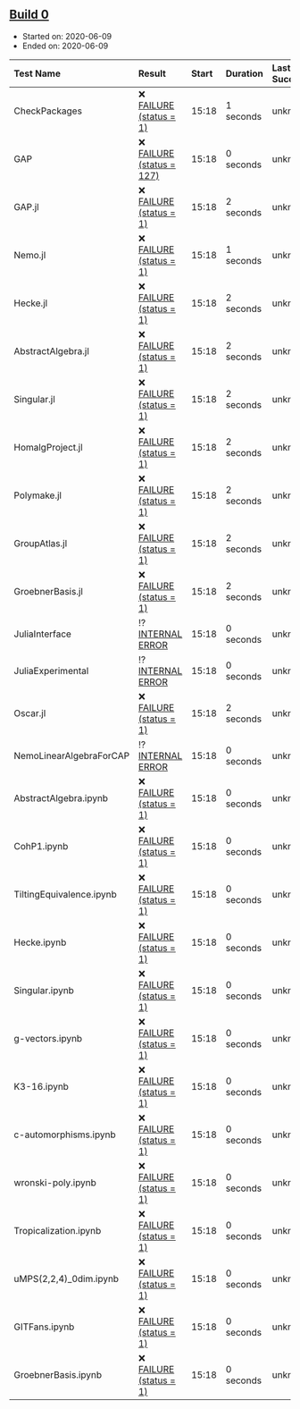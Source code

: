 ## [Build 0](http://localhost:8088/job/oscar/)

* Started on: 2020-06-09
* Ended on: 2020-06-09

| Test Name    | Result | Start | Duration | Last Success | First Failure |
|:-------------|:-------|:------|:---------|:-------------|:--------------|
| CheckPackages | ❌ [FAILURE (status = 1)](http://localhost:8088/job/oscar/logs/build-0/CheckPackages.log) | 15:18 | 1 seconds | unknown | unknown |
| GAP | ❌ [FAILURE (status = 127)](http://localhost:8088/job/oscar/logs/build-0/GAP.log) | 15:18 | 0 seconds | unknown | unknown |
| GAP.jl | ❌ [FAILURE (status = 1)](http://localhost:8088/job/oscar/logs/build-0/GAP.jl.log) | 15:18 | 2 seconds | unknown | unknown |
| Nemo.jl | ❌ [FAILURE (status = 1)](http://localhost:8088/job/oscar/logs/build-0/Nemo.jl.log) | 15:18 | 1 seconds | unknown | unknown |
| Hecke.jl | ❌ [FAILURE (status = 1)](http://localhost:8088/job/oscar/logs/build-0/Hecke.jl.log) | 15:18 | 2 seconds | unknown | unknown |
| AbstractAlgebra.jl | ❌ [FAILURE (status = 1)](http://localhost:8088/job/oscar/logs/build-0/AbstractAlgebra.jl.log) | 15:18 | 2 seconds | unknown | unknown |
| Singular.jl | ❌ [FAILURE (status = 1)](http://localhost:8088/job/oscar/logs/build-0/Singular.jl.log) | 15:18 | 2 seconds | unknown | unknown |
| HomalgProject.jl | ❌ [FAILURE (status = 1)](http://localhost:8088/job/oscar/logs/build-0/HomalgProject.jl.log) | 15:18 | 2 seconds | unknown | unknown |
| Polymake.jl | ❌ [FAILURE (status = 1)](http://localhost:8088/job/oscar/logs/build-0/Polymake.jl.log) | 15:18 | 2 seconds | unknown | unknown |
| GroupAtlas.jl | ❌ [FAILURE (status = 1)](http://localhost:8088/job/oscar/logs/build-0/GroupAtlas.jl.log) | 15:18 | 2 seconds | unknown | unknown |
| GroebnerBasis.jl | ❌ [FAILURE (status = 1)](http://localhost:8088/job/oscar/logs/build-0/GroebnerBasis.jl.log) | 15:18 | 2 seconds | unknown | unknown |
| JuliaInterface | ⁉ [INTERNAL ERROR](http://localhost:8088/job/oscar/logs/build-0/JuliaInterface.log) | 15:18 | 0 seconds | unknown | unknown |
| JuliaExperimental | ⁉ [INTERNAL ERROR](http://localhost:8088/job/oscar/logs/build-0/JuliaExperimental.log) | 15:18 | 0 seconds | unknown | unknown |
| Oscar.jl | ❌ [FAILURE (status = 1)](http://localhost:8088/job/oscar/logs/build-0/Oscar.jl.log) | 15:18 | 2 seconds | unknown | unknown |
| NemoLinearAlgebraForCAP | ⁉ [INTERNAL ERROR](http://localhost:8088/job/oscar/logs/build-0/NemoLinearAlgebraForCAP.log) | 15:18 | 0 seconds | unknown | unknown |
| AbstractAlgebra.ipynb | ❌ [FAILURE (status = 1)](http://localhost:8088/job/oscar/logs/build-0/AbstractAlgebra.ipynb.log) | 15:18 | 0 seconds | unknown | unknown |
| CohP1.ipynb | ❌ [FAILURE (status = 1)](http://localhost:8088/job/oscar/logs/build-0/CohP1.ipynb.log) | 15:18 | 0 seconds | unknown | unknown |
| TiltingEquivalence.ipynb | ❌ [FAILURE (status = 1)](http://localhost:8088/job/oscar/logs/build-0/TiltingEquivalence.ipynb.log) | 15:18 | 0 seconds | unknown | unknown |
| Hecke.ipynb | ❌ [FAILURE (status = 1)](http://localhost:8088/job/oscar/logs/build-0/Hecke.ipynb.log) | 15:18 | 0 seconds | unknown | unknown |
| Singular.ipynb | ❌ [FAILURE (status = 1)](http://localhost:8088/job/oscar/logs/build-0/Singular.ipynb.log) | 15:18 | 0 seconds | unknown | unknown |
| g-vectors.ipynb | ❌ [FAILURE (status = 1)](http://localhost:8088/job/oscar/logs/build-0/g-vectors.ipynb.log) | 15:18 | 0 seconds | unknown | unknown |
| K3-16.ipynb | ❌ [FAILURE (status = 1)](http://localhost:8088/job/oscar/logs/build-0/K3-16.ipynb.log) | 15:18 | 0 seconds | unknown | unknown |
| c-automorphisms.ipynb | ❌ [FAILURE (status = 1)](http://localhost:8088/job/oscar/logs/build-0/c-automorphisms.ipynb.log) | 15:18 | 0 seconds | unknown | unknown |
| wronski-poly.ipynb | ❌ [FAILURE (status = 1)](http://localhost:8088/job/oscar/logs/build-0/wronski-poly.ipynb.log) | 15:18 | 0 seconds | unknown | unknown |
| Tropicalization.ipynb | ❌ [FAILURE (status = 1)](http://localhost:8088/job/oscar/logs/build-0/Tropicalization.ipynb.log) | 15:18 | 0 seconds | unknown | unknown |
| uMPS(2,2,4)_0dim.ipynb | ❌ [FAILURE (status = 1)](http://localhost:8088/job/oscar/logs/build-0/uMPS-2-2-4-_0dim.ipynb.log) | 15:18 | 0 seconds | unknown | unknown |
| GITFans.ipynb | ❌ [FAILURE (status = 1)](http://localhost:8088/job/oscar/logs/build-0/GITFans.ipynb.log) | 15:18 | 0 seconds | unknown | unknown |
| GroebnerBasis.ipynb | ❌ [FAILURE (status = 1)](http://localhost:8088/job/oscar/logs/build-0/GroebnerBasis.ipynb.log) | 15:18 | 0 seconds | unknown | unknown |
